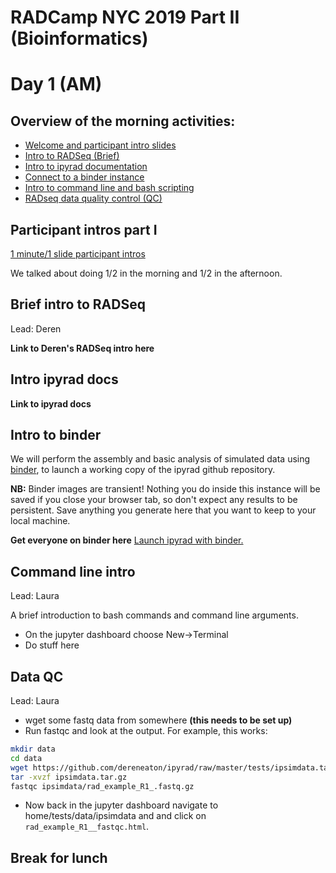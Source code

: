 # RADCamp NYC 2019 Part II (Bioinformatics)
# Day 1 (AM)

## Overview of the morning activities:
* [Welcome and participant intro slides](#participant-intros-part-I)
* [Intro to RADSeq (Brief)](#brief-intro-to-RADSeq)
* [Intro to ipyrad documentation](#intro-ipyrad-docs)
* [Connect to a binder instance](#intro-to-binder)
* [Intro to command line and bash scripting](#command-line-intro)
* [RADseq data quality control (QC)](#data-qc)

## Participant intros part I
[1 minute/1 slide participant intros](https://docs.google.com/presentation/d/1OY-laS2s6lITBBQfB_APTNcb-6o7cMdqgFqwZrRBzBg/edit?usp=sharing)

We talked about doing 1/2 in the morning and 1/2 in the afternoon.

## Brief intro to RADSeq
Lead: Deren

**Link to Deren's RADSeq intro here**

## Intro ipyrad docs
**Link to ipyrad docs**

## Intro to binder
We will perform the assembly and basic analysis of simulated data using
[binder](https://mybinder.org/), to launch a working copy of the ipyrad github
repository.

**NB:** Binder images are transient! Nothing you do inside this instance will
be saved if you close your browser tab, so don't expect any results to be
persistent. Save anything you generate here that you want to keep to your local
machine.

**Get everyone on binder here**
[Launch ipyrad with binder.](https://mybinder.org/v2/gh/dereneaton/ipyrad/master?filepath=newdocs%2FAPI-analysis)

## Command line intro
Lead: Laura

A brief introduction to bash commands and command line arguments.
* On the jupyter dashboard choose New->Terminal
* Do stuff here

## Data QC
Lead: Laura

* wget some fastq data from somewhere **(this needs to be set up)**
* Run fastqc and look at the output. For example, this works:

```bash
mkdir data
cd data
wget https://github.com/dereneaton/ipyrad/raw/master/tests/ipsimdata.tar.gz
tar -xvzf ipsimdata.tar.gz
fastqc ipsimdata/rad_example_R1_.fastq.gz
```

* Now back in the jupyter dashboard navigate to home/tests/data/ipsimdata and
and click on `rad_example_R1__fastqc.html`.

## Break for lunch
